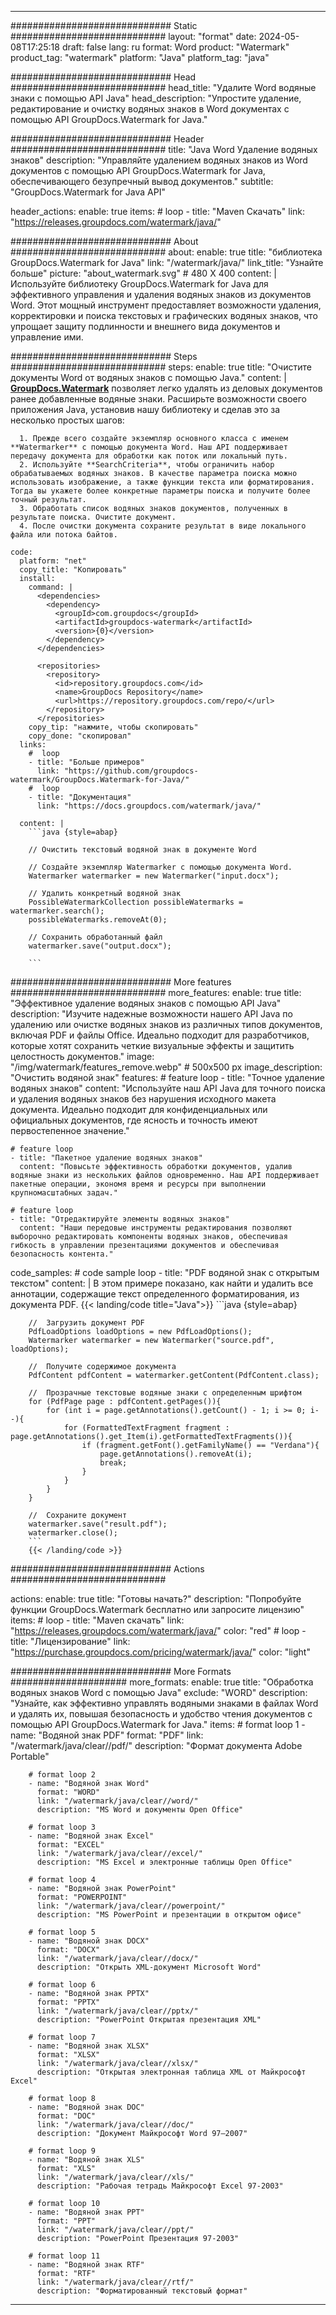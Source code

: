 
---
############################# Static ############################
layout: "format"
date:  2024-05-08T17:25:18
draft: false
lang: ru
format: Word
product: "Watermark"
product_tag: "watermark"
platform: "Java"
platform_tag: "java"

############################# Head ############################
head_title: "Удалите Word водяные знаки с помощью API Java"
head_description: "Упростите удаление, редактирование и очистку водяных знаков в Word документах с помощью API GroupDocs.Watermark for Java."

############################# Header ############################
title: "Java Word Удаление водяных знаков" 
description: "Управляйте удалением водяных знаков из Word документов с помощью API GroupDocs.Watermark for Java, обеспечивающего безупречный вывод документов."
subtitle: "GroupDocs.Watermark for Java API" 

header_actions:
  enable: true
  items:
    #  loop
    - title: "Maven Скачать"
      link: "https://releases.groupdocs.com/watermark/java/"
      
############################# About ############################
about:
    enable: true
    title: "библиотека GroupDocs.Watermark for Java"
    link: "/watermark/java/"
    link_title: "Узнайте больше"
    picture: "about_watermark.svg" # 480 X 400
    content: |
       Используйте библиотеку GroupDocs.Watermark for Java для эффективного управления и удаления водяных знаков из документов Word. Этот мощный инструмент предоставляет возможности удаления, корректировки и поиска текстовых и графических водяных знаков, что упрощает защиту подлинности и внешнего вида документов и управление ими.

############################# Steps ############################
steps:
    enable: true
    title: "Очистите документы Word от водяных знаков с помощью Java."
    content: |
      **[GroupDocs.Watermark](https://products.groupdocs.com/watermark/java/)** позволяет легко удалять из деловых документов ранее добавленные водяные знаки. Расширьте возможности своего приложения Java, установив нашу библиотеку и сделав это за несколько простых шагов:
      
      1. Прежде всего создайте экземпляр основного класса с именем **Watermarker** с помощью документа Word. Наш API поддерживает передачу документа для обработки как поток или локальный путь.
      2. Используйте **SearchCriteria**, чтобы ограничить набор обрабатываемых водяных знаков. В качестве параметра поиска можно использовать изображение, а также функции текста или форматирования. Тогда вы укажете более конкретные параметры поиска и получите более точный результат.
      3. Обработать список водяных знаков документов, полученных в результате поиска. Очистите документ.
      4. После очистки документа сохраните результат в виде локального файла или потока байтов.
   
    code:
      platform: "net"
      copy_title: "Копировать"
      install:
        command: |
          <dependencies>
            <dependency>
              <groupId>com.groupdocs</groupId>
              <artifactId>groupdocs-watermark</artifactId>
              <version>{0}</version>
            </dependency>
          </dependencies>

          <repositories>
            <repository>
              <id>repository.groupdocs.com</id>
              <name>GroupDocs Repository</name>
              <url>https://repository.groupdocs.com/repo/</url>
            </repository>
          </repositories>
        copy_tip: "нажмите, чтобы скопировать"
        copy_done: "скопировал"
      links:
        #  loop
        - title: "Больше примеров"
          link: "https://github.com/groupdocs-watermark/GroupDocs.Watermark-for-Java/"
        #  loop
        - title: "Документация"
          link: "https://docs.groupdocs.com/watermark/java/"
          
      content: |
        ```java {style=abap}

        // Очистить текстовый водяной знак в документе Word

        // Создайте экземпляр Watermarker с помощью документа Word.
        Watermarker watermarker = new Watermarker("input.docx");
        
        // Удалить конкретный водяной знак
        PossibleWatermarkCollection possibleWatermarks = watermarker.search();
        possibleWatermarks.removeAt(0);

        // Сохранить обработанный файл
        watermarker.save("output.docx");
        
        ```    
        
############################# More features ############################
more_features:
  enable: true
  title: "Эффективное удаление водяных знаков с помощью API Java"
  description: "Изучите надежные возможности нашего API Java по удалению или очистке водяных знаков из различных типов документов, включая PDF и файлы Office. Идеально подходит для разработчиков, которые хотят сохранить четкие визуальные эффекты и защитить целостность документов."
  image: "/img/watermark/features_remove.webp" # 500x500 px
  image_description: "Очистить водяной знак"
  features:
    # feature loop
    - title: "Точное удаление водяных знаков"
      content: "Используйте наш API Java для точного поиска и удаления водяных знаков без нарушения исходного макета документа. Идеально подходит для конфиденциальных или официальных документов, где ясность и точность имеют первостепенное значение."

    # feature loop
    - title: "Пакетное удаление водяных знаков"
      content: "Повысьте эффективность обработки документов, удалив водяные знаки из нескольких файлов одновременно. Наш API поддерживает пакетные операции, экономя время и ресурсы при выполнении крупномасштабных задач."

    # feature loop
    - title: "Отредактируйте элементы водяных знаков"
      content: "Наши передовые инструменты редактирования позволяют выборочно редактировать компоненты водяных знаков, обеспечивая гибкость в управлении презентациями документов и обеспечивая безопасность контента."
      
  code_samples:
    # code sample loop
    - title: "PDF водяной знак с открытым текстом"
      content: |
        В этом примере показано, как найти и удалить все аннотации, содержащие текст определенного форматирования, из документа PDF.
        {{< landing/code title="Java">}}
        ```java {style=abap}
        
        //  Загрузить документ PDF
        PdfLoadOptions loadOptions = new PdfLoadOptions();
        Watermarker watermarker = new Watermarker("source.pdf", loadOptions);

        //  Получите содержимое документа
        PdfContent pdfContent = watermarker.getContent(PdfContent.class);

        //  Прозрачные текстовые водяные знаки с определенным шрифтом
        for (PdfPage page : pdfContent.getPages()){
            for (int i = page.getAnnotations().getCount() - 1; i >= 0; i--){
                for (FormattedTextFragment fragment : page.getAnnotations().get_Item(i).getFormattedTextFragments()){
                    if (fragment.getFont().getFamilyName() == "Verdana"){
                        page.getAnnotations().removeAt(i);
                        break;
                    }
                }
            }
        }

        //  Сохраните документ
        watermarker.save("result.pdf");
        watermarker.close();
        ```
        {{< /landing/code >}}


############################# Actions ############################

actions:
  enable: true
  title: "Готовы начать?"
  description: "Попробуйте функции GroupDocs.Watermark бесплатно или запросите лицензию"
  items:
    #  loop
    - title: "Maven скачать"
      link: "https://releases.groupdocs.com/watermark/java/"
      color: "red"
        #  loop
    - title: "Лицензирование"
      link: "https://purchase.groupdocs.com/pricing/watermark/java/"
      color: "light"


############################# More Formats #####################
more_formats:
    enable: true
    title: "Обработка водяных знаков Word с помощью Java"
    exclude: "WORD"
    description: "Узнайте, как эффективно управлять водяными знаками в файлах Word и удалять их, повышая безопасность и удобство чтения документов с помощью API GroupDocs.Watermark for Java."
    items: 
        # format loop 1
        - name: "Водяной знак PDF"
          format: "PDF"
          link: "/watermark/java/clear//pdf/"
          description: "Формат документа Adobe Portable"

        # format loop 2
        - name: "Водяной знак Word"
          format: "WORD"
          link: "/watermark/java/clear//word/"
          description: "MS Word и документы Open Office"
          
        # format loop 3
        - name: "Водяной знак Excel"
          format: "EXCEL"
          link: "/watermark/java/clear//excel/"
          description: "MS Excel и электронные таблицы Open Office"

        # format loop 4
        - name: "Водяной знак PowerPoint"
          format: "POWERPOINT"
          link: "/watermark/java/clear//powerpoint/"
          description: "MS PowerPoint и презентации в открытом офисе"

        # format loop 5
        - name: "Водяной знак DOCX"
          format: "DOCX"
          link: "/watermark/java/clear//docx/"
          description: "Открыть XML-документ Microsoft Word"
          
        # format loop 6
        - name: "Водяной знак PPTX"
          format: "PPTX"
          link: "/watermark/java/clear//pptx/"
          description: "PowerPoint Открытая презентация XML"
          
        # format loop 7
        - name: "Водяной знак XLSX"
          format: "XLSX"
          link: "/watermark/java/clear//xlsx/"
          description: "Открытая электронная таблица XML от Майкрософт Excel"

        # format loop 8
        - name: "Водяной знак DOC"
          format: "DOC"
          link: "/watermark/java/clear//doc/"
          description: "Документ Майкрософт Word 97—2007"

        # format loop 9
        - name: "Водяной знак XLS"
          format: "XLS"
          link: "/watermark/java/clear//xls/"
          description: "Рабочая тетрадь Майкрософт Excel 97-2003"

        # format loop 10
        - name: "Водяной знак PPT"
          format: "PPT"
          link: "/watermark/java/clear//ppt/"
          description: "PowerPoint Презентация 97-2003"

        # format loop 11
        - name: "Водяной знак RTF"
          format: "RTF"
          link: "/watermark/java/clear//rtf/"
          description: "Форматированный текстовый формат"

---